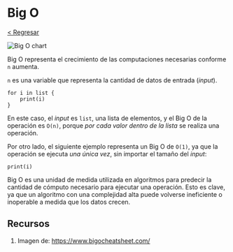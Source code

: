 # Big O

[< Regresar](/)

![Big O chart](/images/big_o_chart.jpeg)

Big O representa el crecimiento de las computaciones necesarias conforme `n` aumenta.

`n` es una variable que representa la cantidad de datos de entrada (*input*).

```
for i in list {
    print(i)
}
```

En este caso, el *input* es `list`, una lista de elementos, y el Big O de la operación es `O(n)`, porque *por cada valor dentro de la lista* se realiza una operación.

Por otro lado, el siguiente ejemplo representa un Big O de `O(1)`, ya que la operación se ejecuta *una única vez*, sin importar el tamaño del *input*:

```
print(i)
```

Big O es una unidad de medida utilizada en algoritmos para predecir la cantidad de cómputo necesario para ejecutar una operación. Esto es clave, ya que un algoritmo con una complejidad alta puede volverse ineficiente o inoperable a medida que los datos crecen.

## Recursos

1. Imagen de: https://www.bigocheatsheet.com/
